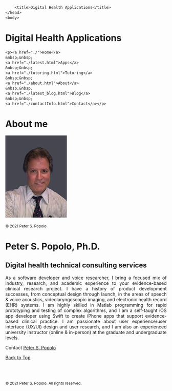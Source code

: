 
<html>
	<head>
		<meta charset="UTF-8" />
		<meta name="viewport" content="width=device-width, initial-scale=1, maximum-scale=1, user-scalable=no" />
		<meta http-equiv="X-UA-Compatible" content="IE=edge" />


		<title>Digital Health Applications</title>
	</head>
	<body>
	
<div class="prpl-row">
	<div class="prpl-column two-thirds">
			<h1>Digital Health Applications</h1>
	</div>
	
	<p><a href="./">Home</a>
	&nbsp;&nbsp;
	<a href="./latest.html">Apps</a>
	&nbsp;&nbsp;
	<a href="./tutoring.html">Tutoring</a>
	&nbsp;&nbsp;
	<a href="./about.html">About</a>
	&nbsp;&nbsp;
	<a href="./latest_blog.html">Blog</a>
	&nbsp;&nbsp;
	<a href="./contactInfo.html">Contact</a></p>
	
	
<div class="prpl-column one-third">
	<div class="prpl-column two-thirds">
			<h1>About me</h1>
		<img src="psp.jpg" alt="psp"/>
		<p><small>&#169; 2021 Peter S. Popolo</small></p>
	</div>
	<div class="prpl-column two-thirds">
		 <h1>Peter S. Popolo, Ph.D.</h1>
			<h2>Digital health technical consulting services</h2>
	</div>
</div>

<p style="text-align:justify">As a software developer and voice researcher, I bring a focused mix of industry, research, and academic experience to your evidence-based clinical research project. I have a history of product development successes, from conceptual design through launch, in the areas of speech & voice acoustics, videolaryngoscopic imaging, and electronic health record (EHR) systems. I am highly skilled in Matlab programming for rapid prototyping and testing of complex algorithms, and I am a self-taught iOS app developer using Swift to create iPhone apps that support evidence-based clinical practice. I am passionate about user experience/user interface (UX/UI) design and user research, and I am also an experienced university instructor (online & in-person) at the graduate and undergraduate levels. </p> 

<p>Contact <a href="mailto:peterpopolo@gmail.com?subject=Contact"> Peter S. Popolo</a></p>

<a href="./about_Me.html">Back to Top</a>

<br><br><p><small>&#169; 2021 Peter S. Popolo. All rights reserved.</small></p>








